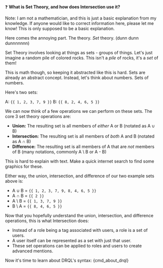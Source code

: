 :question: **What is Set Theory, and how does Intersection use it?**

Note: I am not a mathematician, and this is just a basic explanation from my knowledge. If anyone would like to correct information here, please let me know! This is only supposed to be a basic explanation.

Here comes the annoying part. The theory. _Set_ theory. (dunn dunn dunnnnnnn)

Set Theory involves looking at things as sets - groups of things. Let's just imagine a random pile of colored rocks. This isn't a _pile_ of rocks, it's a _set_ of them!

This is math though, so keeping it abstracted like this is hard. Sets are already an abstract concept. Instead, let's think about numbers. Sets of numbers.

Here's two sets:

A: `{{ 1, 2, 3, 7, 9 }}`
B: `{{ 8, 2, 4, 6, 5 }}`

We can now think of a few operations we can perform on these sets. The core 3 set theory operations are:

-   **Union:** The resulting set is all members of _either_ A or B (notated as A ∪ B)
-   **Intersection:** The resulting set is all members of _both_ A and B (notated as A ∩ B)
-   **Difference:** The resulting set is all members of A that are _not_ members of B (many notations, commonly A \ B or A - B)

This is hard to explain with text. Make a quick internet search to find some graphics for these.

Either way, the union, intersection, and difference of our two example sets above is:

-   A ∪ B = `{{ 1, 2, 3, 7, 9, 8, 4, 6, 5 }}`
-   A ∩ B = `{{ 2 }}`
-   A \ B = `{{ 1, 3, 7, 9 }}`
-   B \ A = `{{ 8, 4, 6, 5 }}`

Now that you hopefully understand the union, intersection, and difference operations, this is what Intersection does:

-   Instead of a role being a tag associated with users, a role is a set of users.
-   A user itself can be represented as a set with just that user.
-   These set operations can be applied to roles and users to create advanced mentions.

Now it's time to learn about DRQL's syntax: {cmd_about_drql}
